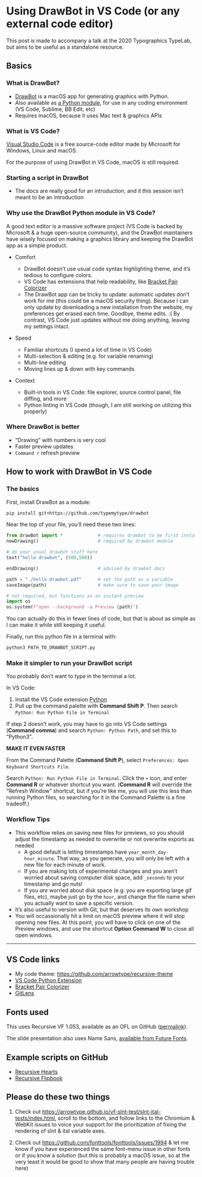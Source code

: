 # Using DrawBot in VS Code (or any external code editor)

This post is made to accompany a talk at the 2020 Typographics TypeLab, but aims to be useful as a standalone resource.

## Basics

### What is DrawBot?

- [DrawBot](https://www.drawbot.com/) is a macOS app for generating graphics with Python.
- Also available as [a Python module](https://github.com/typemytype/drawbot), for use in any coding environment (VS Code, Sublime, BB Edit, etc)
- Requires macOS, because it uses Mac text & graphics APIs

### What is VS Code?

[Visual Studio Code](https://code.visualstudio.com/) is a free source-code editor made by Microsoft for Windows, Linux and macOS. 

For the purpose of using DrawBot in VS Code, macOS is still required.

### Starting a script in DrawBot

- The docs are really good for an introduction, and it this session isn’t meant to be an introduction

### Why use the DrawBot Python module in VS Code?

A good text editor is a massive software project (VS Code is backed by Microsoft & a huge open-source community), and the DrawBot maintainers have wisely focused on making a graphics library and keeping the DrawBot app as a simple product.

- Comfort
  - DrawBot doesn’t use usual code syntax highlighting theme, and it’s tedious to configure colors.
  - VS Code has extensions that help readability, like [Bracket Pair Colorizer](https://marketplace.visualstudio.com/items?itemName=CoenraadS.bracket-pair-colorizer)
  - The DrawBot app can be tricky to update: automatic updates don’t work for me (this could be a macOS security thing). Because I can only update by downloading a new installation from the website, my preferences get erased each time. Goodbye, theme edits. :( By contrast, VS Code just updates without me doing anything, leaving my settings intact.

- Speed
  - Familiar shortcuts (I spend a lot of time in VS Code)
  - Multi-selection & editing (e.g. for variable renaming)
  - Multi-line editing
  - Moving lines up & down with key commands

- Context
  - Built-in tools in VS Code: file explorer, source control panel, file diffing, and more
  - Python linting in VS Code (though, I am still working on utilizing this properly)

### Where DrawBot is better

- “Drawing” with numbers is very cool
- Faster preview updates
- `Command r` refresh preview

## How to work with DrawBot in VS Code

### The basics

First, install DrawBot as a module:

```bash
pip install git+https://github.com/typemytype/drawbot
```

Near the top of your file, you’ll need these two lines:

```python
from drawBot import *             # requires drawbot to be first installed as module
newDrawing()                      # required by drawbot module

# do your usual drawbot stuff here
text("hello drawbot", (500,500))

endDrawing()                      # advised by drawbot docs

path = "./hello-drawbot.pdf"      # set the path as a variable
saveImage(path)                   # make sure to save your image

# not required, but functions as an instant preview
import os
os.system(f"open --background -a Preview {path}")
```

You can actually do this in fewer lines of code, but that is about as simple as I can make it while still keeping it useful.

Finally, run this python file in a terminal with:

```bash
python3 PATH_TO_DRAWBOT_SCRIPT.py
```

### Make it simpler to run your DrawBot script

You probably don’t want to type in the terminal a lot.

In VS Code: 

1. Install the VS Code extension [Python](https://marketplace.visualstudio.com/items?itemName=ms-python.python)
2. Pull up the command palette with **Command Shift P**. Then search `Python: Run Python File in Terminal`

If step 2 doesn’t work, you may have to go into VS Code settings (**Command comma**) and search `Python: Python Path`, and set this to “Python3”.

**MAKE IT EVEN FASTER**

From the Command Palette (**Command Shift P**), select `Preferences: Open Keyboard Shortcuts File`.

Search `Python: Run Python File in Terminal`. Click the `+` icon, and enter **Command R** or whatever shortcut you want. (**Command R** will override the “Refresh Window” shortcut, but if you’re like me, you will use this less than running Python files, so searching for it in the Command Palette is a fine tradeoff.)

### Workflow Tips

- This workflow relies on saving new files for previews, so you should adjust the timestamp as needed to overwrite or not overwrite exports as needed
  - A good default is letting timestamps have `year_month_day-hour_minute`. That way, as you generate, you will only be left with a new file for each minute of work.
  - If you are making lots of experimental changes and you aren’t worried about saving computer disk space, add `_seconds` to your timestamp and go nuts!
  - If you *are* worried about disk space (e.g. you are exporting large gif files, etc), maybe just go by the `hour`, and change the file name when you actually want to save a specific version. 
- It’s also useful to version with Git, but that deserves its own workshop
- You will occassionally hit a limit on macOS preview where it will stop opening new files. At this point, you will have to click on one of the Preview windows, and use the shortcut **Option Command W** to close all open windows.

------------------------------------------------------------------

## VS Code links

- My code theme: https://github.com/arrowtype/recursive-theme
- [VS Code Python Extension](https://marketplace.visualstudio.com/items?itemName=ms-python.python)
- [Bracket Pair Colorizer](https://marketplace.visualstudio.com/items?itemName=CoenraadS.bracket-pair-colorizer)
- [GitLens](https://marketplace.visualstudio.com/items?itemName=eamodio.gitlens)

## Fonts used

This uses Recursive VF 1.053, available as an OFL on GitHub ([permalink](https://github.com/arrowtype/recursive/blob/006828dd941878bf0819a97c9d6286f24972bb16/fonts_1.031/Variable_TTF/Recursive_VF_1.031.ttf)).

The slide presentation also uses Name Sans, [available from Future Fonts](https://www.futurefonts.xyz/arrowtype/name-sans).

## Example scripts on GitHub

- [Recursive Hearts](https://github.com/arrowtype/recursive/tree/2c1c9d58e2130851cd6cee804d71ccce73b75805/src/proofs/drawbot-specimens-and-diagrams/hearts)
- [Recursive Flipbook](https://github.com/arrowtype/recursive/blob/2c1c9d58e2130851cd6cee804d71ccce73b75805/src/proofs/drawbot-specimens-and-diagrams/flipbook/recursive-flipbook-wave_viz-multistage-visualization_2-outlined_text-081419.drawbot.py)

## Please do these two things

1. Check out https://arrowtype.github.io/vf-slnt-test/slnt-ital-tests/index.html, scroll to the bottom, and follow links to the Chromium & WebKit issues to voice your support for the prioritization of fixing the rendering of slnt & ital variable axes.

2. Check out https://github.com/fonttools/fonttools/issues/1994 & let me know if you have experienced the same font-menu issue in other fonts or if you know a solution (but this is probably a macOS issue, so at the very least it would be good to show that many people are having trouble here)
